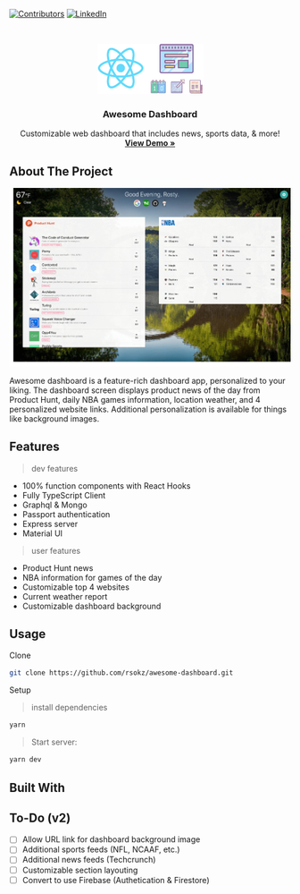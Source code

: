<!-- PROJECT SHIELDS -->

[![Contributors][contributors-shield]]()
[![LinkedIn][linkedin-shield]][linkedin-url]

<!-- PROJECT LOGO -->
<br />
<p align="center">
  <a href="https://github.com/rsokz/awesome-dashboard" target="_blank">
    <img src="logo.png" alt="Logo" width="189" height="90">
  </a>

  <h3 align="center">Awesome Dashboard</h3>

  <p align="center">
    Customizable web dashboard that includes news, sports data, & more!
    <br />
    <a href="https://github.com/rsokz/awesome-dashboard"><strong>View Demo »</strong></a>
  </p>
</p>

## About The Project

![Screenshot](screenshot.png)

Awesome dashboard is a feature-rich dashboard app, personalized to your liking. The dashboard screen displays product news of the day from Product Hunt, daily NBA games information, location weather, and 4 personalized website links. Additional personalization is available for things like background images.

## Features

> dev features

- 100% function components with React Hooks
- Fully TypeScript Client
- Graphql & Mongo
- Passport authentication
- Express server
- Material UI

> user features

- Product Hunt news
- NBA information for games of the day
- Customizable top 4 websites
- Current weather report
- Customizable dashboard background

## Usage

Clone

```sh
git clone https://github.com/rsokz/awesome-dashboard.git
```

Setup

> install dependencies

```sh
yarn
```

> Start server:

```sh
yarn dev
```

## Built With

## To-Do (v2)

- [ ] Allow URL link for dashboard background image
- [ ] Additional sports feeds (NFL, NCAAF, etc.)
- [ ] Additional news feeds (Techcrunch)
- [ ] Customizable section layouting
- [ ] Convert to use Firebase (Authetication & Firestore)

<!-- Markdown link & img dfn's -->

[contributors-shield]: https://img.shields.io/badge/contributors-1-orange.svg?style=flat-square
[linkedin-shield]: https://img.shields.io/badge/-LinkedIn-black.svg?style=flat-square&logo=linkedin&colorB=555
[linkedin-url]: https://linkedin.com/in/rsokz
